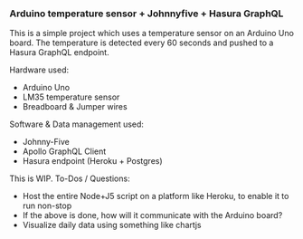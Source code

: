 ### Arduino temperature sensor + Johnnyfive + Hasura GraphQL

This is a simple project which uses a temperature sensor on an Arduino Uno board. The temperature is detected every 60 seconds and pushed to a Hasura GraphQL endpoint.

Hardware used:
- Arduino Uno
- LM35 temperature sensor
- Breadboard & Jumper wires

Software & Data management used:
- Johnny-Five
- Apollo GraphQL Client
- Hasura endpoint (Heroku + Postgres)

This is WIP. To-Dos / Questions:
- Host the entire Node+J5 script on a platform like Heroku, to enable it to run non-stop
- If the above is done, how will it communicate with the Arduino board?
- Visualize daily data using something like chartjs
